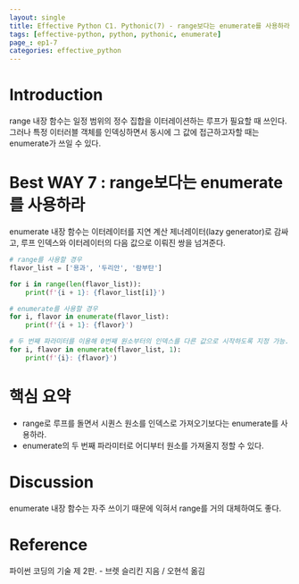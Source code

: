```yaml
---
layout: single
title: Effective Python C1. Pythonic(7) - range보다는 enumerate를 사용하라
tags: [effective-python, python, pythonic, enumerate]
page_: ep1-7
categories: effective_python
---
```

# Introduction
range 내장 함수는 일정 범위의 정수 집합을 이터레이션하는 루프가 필요할 때 쓰인다.
그러나 특정 이터러블 객체를 인덱싱하면서 동시에 그 값에 접근하고자할 때는 enumerate가 쓰일 수 있다.
# Best WAY 7 : range보다는 enumerate를 사용하라
enumerate 내장 함수는 이터레이터를 지연 계산 제너레이터(lazy generator)로 감싸고, 
루프 인덱스와 이터레이터의 다음 값으로 이뤄진 쌍을 넘겨준다. 

```python
# range를 사용할 경우
flavor_list = ['용과', '두리안', '람부탄']

for i in range(len(flavor_list)):
    print(f'{i + 1}: {flavor_list[i]}')

# enumerate를 사용할 경우
for i, flavor in enumerate(flavor_list):
    print(f'{i + 1}: {flavor}')

# 두 번째 파라미터를 이용해 0번째 원소부터의 인덱스를 다른 값으로 시작하도록 지정 가능.
for i, flavor in enumerate(flavor_list, 1):
    print(f'{i}: {flavor}')
```
# 핵심 요약
- range로 루프를 돌면서 시퀀스 원소를 인덱스로 가져오기보다는 enumerate를 사용하라.
- enumerate의 두 번째 파라미터로 어디부터 원소를 가져올지 정할 수 있다.

# Discussion
enumerate 내장 함수는 자주 쓰이기 때문에 익혀서 range를 거의 대체하여도 좋다.

# Reference
파이썬 코딩의 기술 제 2판. -  브렛 슬리킨 지음 / 오현석 옮김   
